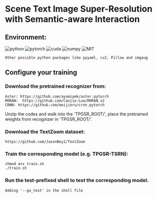 # Scene Text Image Super-Resolution with Semantic-aware Interaction
## Environment:


![python](https://img.shields.io/badge/python-v3.7-green.svg?style=plastic)
![pytorch](https://img.shields.io/badge/pytorch-v1.2-green.svg?style=plastic)
![cuda](https://img.shields.io/badge/cuda-v9.1-green.svg?style=plastic)
![numpy](https://img.shields.io/badge/numpy-1.18-green.svg?style=plastic)
![MIT](https://img.shields.io/badge/license-MIT-blue)
```
Other possible python packages like pyyaml, cv2, Pillow and imgaug
```

## Configure your training
### Download the pretrained recognizer from: 

	Aster: https://github.com/ayumiymk/aster.pytorch  
	MORAN:  https://github.com/Canjie-Luo/MORAN_v2  
	CRNN: https://github.com/meijieru/crnn.pytorch

Unzip the codes and walk into the 'TPGSR_ROOT/', place the pretrained weights from recognizer in 'TPGSR_ROOT/'.

### Download the TextZoom dataset:

	https://github.com/JasonBoy1/TextZoom

### Train the corresponding model (e.g. TPGSR-TSRN):
```
chmod a+x train.sh
./train.sh
```

### Run the test-prefixed shell to test the corresponding model.
```
Adding '--go_test' in the shell file
```
